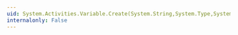 ```yaml
---
uid: System.Activities.Variable.Create(System.String,System.Type,System.Activities.VariableModifiers)
internalonly: False
---
```

